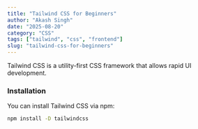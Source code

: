 ```yaml
---
title: "Tailwind CSS for Beginners"
author: "Akash Singh"
date: "2025-08-20"
category: "CSS"
tags: ["tailwind", "css", "frontend"]
slug: "tailwind-css-for-beginners"
---
```


Tailwind CSS is a utility-first CSS framework that allows rapid UI development.

### Installation
You can install Tailwind CSS via npm:
```bash
npm install -D tailwindcss
